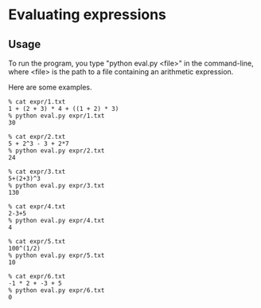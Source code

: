# Evaluating expressions

## Usage

To run the program, you type "python eval.py \<file\>" in the command-line, where \<file\> is the path to a file containing an arithmetic expression.

Here are some examples.

    % cat expr/1.txt
    1 + (2 + 3) * 4 + ((1 + 2) * 3)
    % python eval.py expr/1.txt
    30

    % cat expr/2.txt            
    5 + 2^3 - 3 + 2*7
    % python eval.py expr/2.txt
    24

    % cat expr/3.txt
    5+(2+3)^3
    % python eval.py expr/3.txt
    130

    % cat expr/4.txt
    2-3+5
    % python eval.py expr/4.txt
    4

    % cat expr/5.txt
    100^(1/2)
    % python eval.py expr/5.txt
    10

    % cat expr/6.txt
    -1 * 2 + -3 + 5
    % python eval.py expr/6.txt
    0
